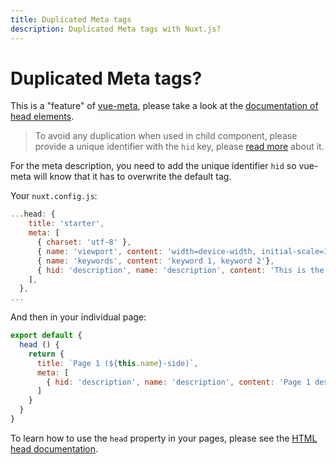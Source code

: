 ```yaml
---
title: Duplicated Meta tags
description: Duplicated Meta tags with Nuxt.js?
---
```


# Duplicated Meta tags?

This is a "feature" of [vue-meta](https://github.com/declandewet/vue-meta), please take a look at the [documentation of head elements](/guide/views#html-head).

> To avoid any duplication when used in child component, please provide a unique identifier with the `hid` key, please [read more](https://github.com/declandewet/vue-meta#lists-of-tags) about it.

For the meta description, you need to add the unique identifier `hid` so vue-meta will know that it has to overwrite the default tag.

Your `nuxt.config.js`:

```js
...head: {
    title: 'starter',
    meta: [
      { charset: 'utf-8' },
      { name: 'viewport', content: 'width=device-width, initial-scale=1' },
      { name: 'keywords', content: 'keyword 1, keyword 2'},
      { hid: 'description', name: 'description', content: 'This is the generic description.'}
    ],
  },
...
```

And then in your individual page:

```js
export default {
  head () {
    return {
      title: `Page 1 (${this.name}-side)`,
      meta: [
        { hid: 'description', name: 'description', content: 'Page 1 description' }
      ]
    }
  }
}
```

To learn how to use the `head` property in your pages, please see the [HTML head documentation](/guide/views#html-head).
